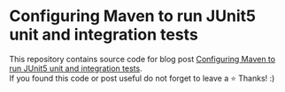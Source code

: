 # Configuring Maven to run JUnit5 unit and integration tests
This repository contains source code for blog post [Configuring Maven to run JUnit5 unit and integration tests](https://hubert.codes/posts/devops/maven-setup-unit-integration-tests/). \
If you found this code or post useful do not forget to leave a ⭐️  Thanks! :)